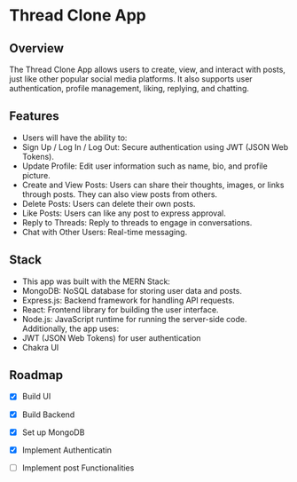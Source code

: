 # Thread Clone App
## Overview

The Thread Clone App allows users to create, view, and interact with posts, just like other popular social media platforms. It also supports user authentication, profile management, liking, replying, and chatting.

## Features
- Users will have the ability to:
- Sign Up / Log In / Log Out: Secure authentication using JWT (JSON Web Tokens).
- Update Profile: Edit user information such as name, bio, and profile picture.
- Create and View Posts: Users can share their thoughts, images, or links through posts. They can also view posts from others.
- Delete Posts: Users can delete their own posts.
- Like Posts: Users can like any post to express approval.
- Reply to Threads: Reply to threads to engage in conversations.
- Chat with Other Users: Real-time messaging.

## Stack
- This app was built with the MERN Stack:
- MongoDB: NoSQL database for storing user data and posts.
- Express.js: Backend framework for handling API requests.
- React: Frontend library for building the user interface.
- Node.js: JavaScript runtime for running the server-side code.
Additionally, the app uses:
- JWT (JSON Web Tokens) for user authentication
- Chakra UI

## Roadmap
- [X] Build UI
- [X] Build Backend
- [X] Set up MongoDB
- [X] Implement Authenticatin
- [ ] Implement post Functionalities


